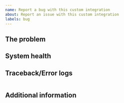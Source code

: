 ```yaml
---
name: Report a bug with this custom integration
about: Report an issue with this custom integration
labels: bug
---
```

## The problem
<!--
  Describe the issue you are experiencing here to communicate to the
  maintainers. Tell us what you were trying to do and what happened.
-->


## System health

<!--
  In your HA UI go to the Configuration panel, then go to info and use the copy button and select "For GitHub"
  This will put all the info on your clipboard so you can paste it here.
-->



## Traceback/Error logs
<!--
  If you come across any trace or error logs, please provide them.
-->

```txt

```

## Additional information


